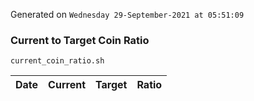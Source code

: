Generated on `Wednesday 29-September-2021 at 05:51:09`

### Current to Target Coin Ratio
`current_coin_ratio.sh`

Date|Current|Target|Ratio
---|---|---|---
